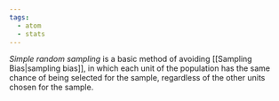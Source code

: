 ```yaml
---
tags:
  - atom
  - stats
---
```

*Simple random sampling* is a basic method of avoiding [[Sampling Bias|sampling bias]], in which each unit of the population has the same chance of being selected for the sample, regardless of the other units chosen for the sample.